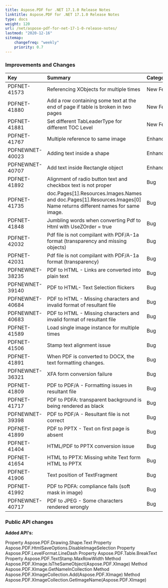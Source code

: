 ```yaml
---
title: Aspose.PDF for .NET 17.1.0 Release Notes
linktitle: Aspose.PDF for .NET 17.1.0 Release Notes
type: docs
weight: 120
url: /net/aspose-pdf-for-net-17-1-0-release-notes/
lastmod: "2020-12-16"
sitemap:
    changefreq: "weekly"
    priority: 0.7
---
```


### **Improvements and Changes**

|**Key**|**Summary**|**Category**|
| :- | :- | :- |
|PDFNET-41573|Referencing XObjects for multiple times|New Feature|
|PDFNET-41880|Add a row containing some text at the end of page if table is broken in two pages|New Feature|
|PDFNET-41881|Set different TabLeaderType for different TOC Level|New Feature|
|PDFNET-41767|Multiple reference to same image|Enhancement|
|PDFNEWNET-40023|Adding text inside a shape|Enhancement|
|PDFNEWNET-40707|Add text inside Rectangle object|Enhancement|
|PDFNET-41892|Alignment of radio button text and checkbox text is not proper|Bug|
|PDFNET-41735|doc.Pages[1].Resources.Images.Names and doc.Pages[1].Resources.Images[0]<br>Name returns different names for same image.|Bug|
|PDFNET-41848|Jumbling words when converting Pdf to Html with UseZOrder = true|Bug|
|PDFNET-42032|Pdf file is not compilant with PDF/A-1a format (transparency and missing objects)|Bug|
|PDFNET-42031|Pdf file is not compilant with PDF/A-1a format (transparency)|Bug|
|PDFNEWNET-38235|PDF to HTML - Links are converted into plain text|Bug|
|PDFNEWNET-39140|PDF to HTML- Text Selection flickers|Bug|
|PDFNEWNET-40684|PDF to HTML - Missing characters and invalid format of resultant file|Bug|
|PDFNEWNET-40683|PDF to HTML - Missing characters and invalid format of resultant file|Bug|
|PDFNET-41589|Load single image instance for multiple times|Bug|
|PDFNET-41506|Stamp text alignment issue|Bug|
|PDFNET-41891|When PDF is converted to DOCX, the text formatting changes.|Bug|
|PDFNEWNET-36321|XFA form conversion failure|Bug|
|PDFNET-41809|PDF to PDF/A - Formatting issues in resultant file|Bug|
|PDFNET-41717|PDF to PDFA: transparent background is being rendered as black|Bug|
|PDFNEWNET-39398|PDF to PDF/A - Resultant file is not correct|Bug|
|PDFNET-41899|PDF to PPTX - Text on first page is absent|Bug|
|PDFNET-41404|HTML/PDF to PPTX conversion issue|Bug|
|PDFNET-41654|HTML to PPTX: Missing white Text form HTML to PPTX|Bug|
|PDFNET-41906|Text position of TextFragment|Bug|
|PDFNET-41992|PDF to PDFA: compliance fails (soft mask in image)|Bug|
|PDFNEWNET-40717|PDF to JPEG - Some characters rendered wrongly|Bug|
### **Public API changes**
**Added API's:**

Property Aspose.PDF.Drawing.Shape.Text
Property Aspose.PDF.HtmlSaveOptions.DisableImageSelection
Property Aspose.PDF.LevelFormat.LineDash
Property Aspose.PDF.Table.BreakText
Property Aspose.PDF.TextStamp.MaxRowWidth
Method Aspose.PDF.XImage.IsTheSameObject(Aspose.PDF.XImage)
Method Aspose.PDF.XImage.GetNameInCollection
Method Aspose.PDF.XImageCollection.Add(Aspose.PDF.XImage)
Method Aspose.PDF.XImageCollection.GetImageName(Aspose.PDF.XImage)
